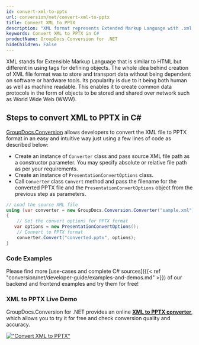 ```yaml
---
id: convert-xml-to-pptx
url: conversion/net/convert-xml-to-pptx
title: Convert XML to PPTX
description: "XML format represents Extended Markup Language with .xml extension. Learn how to convert XML to PPTX file programmatically in C# language using GroupDocs.Conversion for .NET library."
keywords: Convert XML to PPTX in C#
productName: GroupDocs.Conversion for .NET
hideChildren: False
---
```


XML stands for Extensible Markup Language that is similar to HTML but different in using tags for defining objects. The whole idea behind creation of XML file format was to store and transport data without being dependent on software or hardware tools. Its popularity is due to it being both human as well as machine readable. This enables it to create common data protocols in the form of objects to be stored and shared over network such as World Wide Web (WWW).

## Steps to convert XML to PPTX in C#

[GroupDocs.Conversion](https://products.groupdocs.com/conversion/net) allows developers to convert the XML file to PPTX format in an easy and intuitive way just using a few lines of code as described below:

* Create an instance of `Converter` class and pass source XML file path as a constructor parameter. You may specify absolute or relative file path as per your requirements. 
* Create an instance of `PresentationConvertOptions` class.
* Call `Converter` class `Convert` method and pass the filename for the converted PPTX file and the `PresentationConvertOptions` object from the previous step as parameters.

```csharp
// Load the source XML file
using (var converter = new GroupDocs.Conversion.Converter("sample.xml"))
{
    // Set the convert options for PPTX format
   var options = new PresentationConvertOptions();
    // Convert to PPTX format
    converter.Convert("converted.pptx", options);
}
```

### Code Examples

Please find more [use-cases and complete C# sources]({{< ref "conversion/net/developer-guide/examples-and-demos.md" >}}) of our backend and frontend examples and try them for free!

### XML to PPTX Live Demo

GroupDocs.Conversion for .NET provides an online [**XML to PPTX converter**](https://products.groupdocs.app/conversion/xml-to-pptx), which allows you to try it for free and check conversion quality and accuracy.

[!["Convert XML to PPTX"](conversion/net/images/convert-to-pptx/convert-xml-to-pptx.png)](https://products.groupdocs.app/conversion/xml-to-pptx)